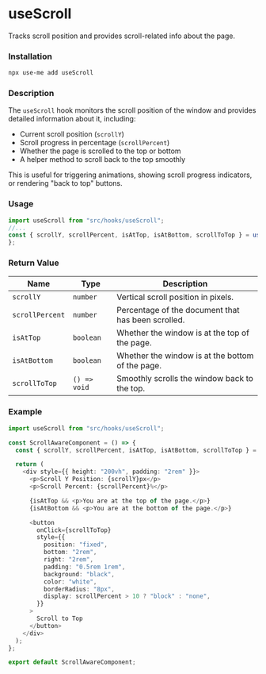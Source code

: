 # useScroll

Tracks scroll position and provides scroll-related info about the page.

### Installation

```bash
npx use-me add useScroll
```

### Description

The `useScroll` hook monitors the scroll position of the window and provides detailed information about it, including:

- Current scroll position (`scrollY`)
- Scroll progress in percentage (`scrollPercent`)
- Whether the page is scrolled to the top or bottom
- A helper method to scroll back to the top smoothly

This is useful for triggering animations, showing scroll progress indicators, or rendering "back to top" buttons.

### Usage

```ts
import useScroll from "src/hooks/useScroll";
//...
const { scrollY, scrollPercent, isAtTop, isAtBottom, scrollToTop } = useScroll();
};
```

### Return Value

| Name            | Type         | Description                                        |
| --------------- | ------------ | -------------------------------------------------- |
| `scrollY`       | `number`     | Vertical scroll position in pixels.                |
| `scrollPercent` | `number`     | Percentage of the document that has been scrolled. |
| `isAtTop`       | `boolean`    | Whether the window is at the top of the page.      |
| `isAtBottom`    | `boolean`    | Whether the window is at the bottom of the page.   |
| `scrollToTop`   | `() => void` | Smoothly scrolls the window back to the top.       |

### Example

```typescript
import useScroll from "src/hooks/useScroll";

const ScrollAwareComponent = () => {
  const { scrollY, scrollPercent, isAtTop, isAtBottom, scrollToTop } = useScroll();

  return (
    <div style={{ height: "200vh", padding: "2rem" }}>
      <p>Scroll Y Position: {scrollY}px</p>
      <p>Scroll Percent: {scrollPercent}%</p>

      {isAtTop && <p>You are at the top of the page.</p>}
      {isAtBottom && <p>You are at the bottom of the page.</p>}

      <button
        onClick={scrollToTop}
        style={{
          position: "fixed",
          bottom: "2rem",
          right: "2rem",
          padding: "0.5rem 1rem",
          background: "black",
          color: "white",
          borderRadius: "8px",
          display: scrollPercent > 10 ? "block" : "none",
        }}
      >
        Scroll to Top
      </button>
    </div>
  );
};

export default ScrollAwareComponent;
```
